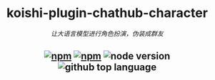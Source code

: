<div align="center">

# koishi-plugin-chathub-character

_让大语言模型进行角色扮演，伪装成群友_

## [![npm](https://img.shields.io/npm/v/@dingyi222666/koishi-plugin-chathub-character)](https://www.npmjs.com/package/@dingyi222666/koishi-plugin-chathub-character) [![npm](https://img.shields.io/npm/dm/@dingyi222666/koishi-plugin-chathub-character)](https://www.npmjs.com/package/@dingyi222666/koishi-plugin-chathub-character) ![node version](https://img.shields.io/badge/node-%3E=18-green) ![github top language](https://img.shields.io/github/languages/top/dingyi222666/koishi-plugin-chathub-character?logo=github)

</div>

